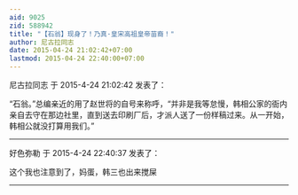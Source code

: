 ```yaml
---
aid: 9025
zid: 588942
title: "【石翁】现身了！乃真·皇宋高祖皇帝苗裔！"
author: 尼古拉同志
date: 2015-04-24 21:02:42+07:00
lastmod: 2015-04-24 22:40:00+07:00
---
```


尼古拉同志 于 2015-4-24 21:02:42 发表了：

“石翁。”总编亲近的用了赵世将的自号来称呼，“并非是我等怠慢，韩相公家的衙内亲自去守在那边社里，直到送去印刷厂后，才派人送了一份样稿过来。从一开始，韩相公就没打算用我们。”

---

好色弥勒 于 2015-4-24 22:40:37 发表了：

这个我也注意到了，妈蛋，韩三也出来搅屎

---
